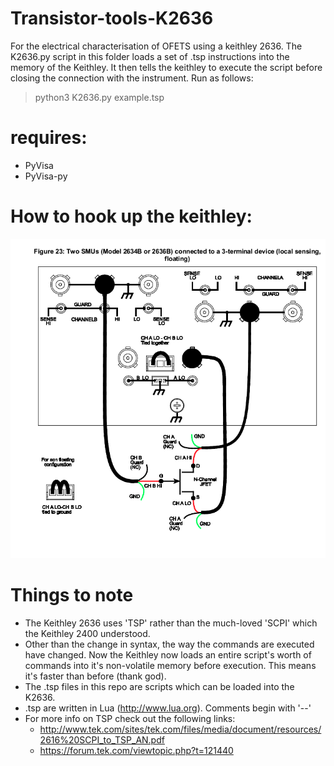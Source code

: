 # Transistor-tools-K2636
For the electrical characterisation of OFETS using a keithley 2636.
The K2636.py script in this folder loads a set of .tsp instructions into the memory of the Keithley. It then tells the keithley to execute the script before closing the connection with the instrument. Run as follows:

> python3 K2636.py example.tsp

# requires:
- PyVisa
- PyVisa-py

# How to hook up the keithley:
![Alt text](K2636_connections.png?raw=true "Setup")

# Things to note
- The Keithley 2636 uses 'TSP' rather than the much-loved 'SCPI' which the Keithley 2400 understood.
- Other than the change in syntax, the way the commands are executed have changed. Now the Keithley now loads an entire script's worth of commands into it's non-volatile memory before execution. This means it's faster than before (thank god).
- The .tsp files in this repo are scripts which can be loaded into the K2636.
- .tsp are written in Lua (http://www.lua.org). Comments begin with '--'
- For more info on TSP check out the following links:
	- http://www.tek.com/sites/tek.com/files/media/document/resources/2616%20SCPI_to_TSP_AN.pdf
	- https://forum.tek.com/viewtopic.php?t=121440